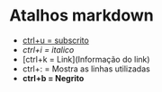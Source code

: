 # Atalhos markdown

- <u>ctrl+u = subscrito</u>
- *ctrl+i = italico*
- [ctrl+k = Link](Informação do link)
- ctrl+: = Mostra as linhas utilizadas
- **ctrl+b = Negrito**

